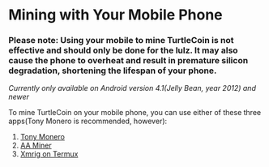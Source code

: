# Mining with Your Mobile Phone

### Please note: Using your mobile to mine TurtleCoin is not effective and should only be done for the lulz. It may also cause the phone to overheat and result in premature silicon degradation, shortening the lifespan of your phone.

*Currently only available on Android version 4.1(Jelly Bean, year 2012) and newer*

To mine TurtleCoin on your mobile phone, you can use either of these three apps(Tony Monero is recommended, however):

1.  [Tony Monero](../Using-Tony-Monero)
2.  [AA Miner](../Using-AA-Miner)
3. [Xmrig on Termux](Using-Termux)
